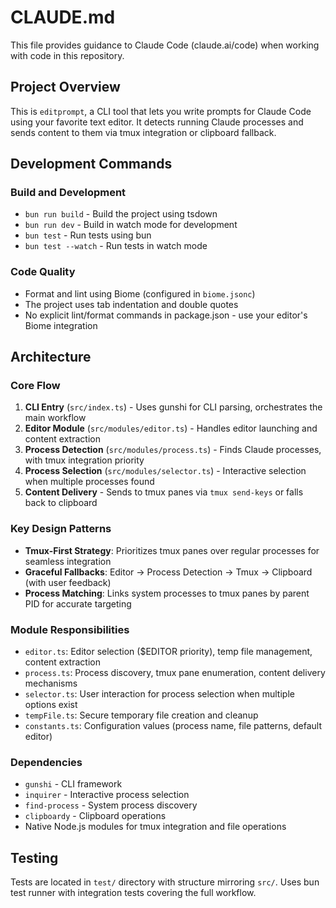 # CLAUDE.md

This file provides guidance to Claude Code (claude.ai/code) when working with code in this repository.

## Project Overview

This is `editprompt`, a CLI tool that lets you write prompts for Claude Code using your favorite text editor. It detects running Claude processes and sends content to them via tmux integration or clipboard fallback.

## Development Commands

### Build and Development
- `bun run build` - Build the project using tsdown
- `bun run dev` - Build in watch mode for development
- `bun test` - Run tests using bun
- `bun test --watch` - Run tests in watch mode

### Code Quality
- Format and lint using Biome (configured in `biome.jsonc`)
- The project uses tab indentation and double quotes
- No explicit lint/format commands in package.json - use your editor's Biome integration

## Architecture

### Core Flow
1. **CLI Entry** (`src/index.ts`) - Uses gunshi for CLI parsing, orchestrates the main workflow
2. **Editor Module** (`src/modules/editor.ts`) - Handles editor launching and content extraction
3. **Process Detection** (`src/modules/process.ts`) - Finds Claude processes, with tmux integration priority
4. **Process Selection** (`src/modules/selector.ts`) - Interactive selection when multiple processes found
5. **Content Delivery** - Sends to tmux panes via `tmux send-keys` or falls back to clipboard

### Key Design Patterns
- **Tmux-First Strategy**: Prioritizes tmux panes over regular processes for seamless integration
- **Graceful Fallbacks**: Editor → Process Detection → Tmux → Clipboard (with user feedback)
- **Process Matching**: Links system processes to tmux panes by parent PID for accurate targeting

### Module Responsibilities
- `editor.ts`: Editor selection ($EDITOR priority), temp file management, content extraction
- `process.ts`: Process discovery, tmux pane enumeration, content delivery mechanisms
- `selector.ts`: User interaction for process selection when multiple options exist
- `tempFile.ts`: Secure temporary file creation and cleanup
- `constants.ts`: Configuration values (process name, file patterns, default editor)

### Dependencies
- `gunshi` - CLI framework
- `inquirer` - Interactive process selection
- `find-process` - System process discovery
- `clipboardy` - Clipboard operations
- Native Node.js modules for tmux integration and file operations

## Testing

Tests are located in `test/` directory with structure mirroring `src/`. Uses bun test runner with integration tests covering the full workflow.